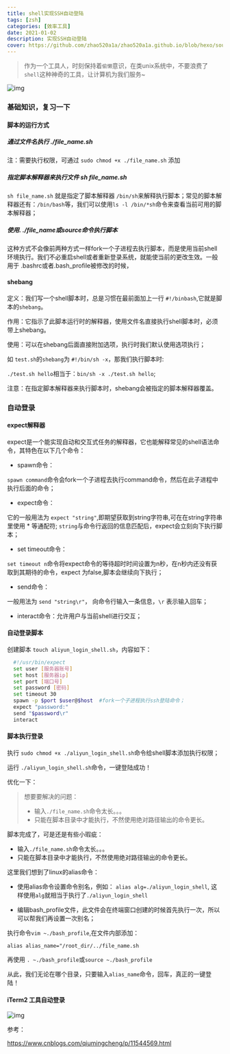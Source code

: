 ```yaml
---
title: shell实现SSH自动登陆
tags: [zsh]
categories: [效率工具]
date: 2021-01-02
description: 实现SSH自动登陆
cover: https://github.com/zhao520a1a/zhao520a1a.github.io/blob/hexo/source/cover/sshLogin.png?raw=true
---
```




> 作为一个工具人，时刻保持着`偷懒`意识，在类unix系统中，不要浪费了`shell`这种神奇的工具，让计算机为我们服务~

<img src="https://cdn.colorhub.me/xzDOaNr7Fxor-PyQZV6C1f2rIGocJ4nh--BrR6e-e20/auto/0/500/ce/0/bG9jYWw6Ly8vZjUv/NDkvZjhjZDJiZmVk/MTBiOTFlMjA1ZDli/NTU5NDQwOGQ4ZGRk/MWIzZjU0OS5qcGVn.jpg" alt="img" />



### 基础知识，复习一下

#### 脚本的运行方式

##### 通过文件名执行 ./file_name.sh

注：需要执行权限，可通过 `sudo chmod +x ./file_name.sh` 添加

##### 指定脚本解释器来执行文件 sh file_name.sh

`sh file_name.sh` 就是指定了脚本解释器 `/bin/sh`来解释执行脚本；常见的脚本解释器还有：`/bin/bash`等，我们可以使用`ls -l /bin/*sh`命令来查看当前可用的脚本解释器；

##### 使用. ./file_name或source命令执行脚本

这种方式不会像前两种方式一样fork一个子进程去执行脚本，而是使用当前shell环境执行。我们不必重启shell或者重新登录系统，就能使当前的更改生效。一般用于 .bashrc或者.bash_profile被修改的时候，



#### shebang

定义：我们写一个shell脚本时，总是习惯在最前面加上一行 `#!/binbash`,它就是脚本的`shebang`。

作用：它指示了此脚本运行时的解释器，使用文件名直接执行shell脚本时，必须带上shebang。

使用：可以在shebang后面直接附加选项，执行时我们默认使用选项执行；

如 `test.sh`的`shebang`为 `#!/bin/sh -x`，那我们执行脚本时:

`./test.sh hello`相当于：`bin/sh -x ./test.sh hello`;

注意：在指定脚本解释器来执行脚本时，shebang会被指定的脚本解释器覆盖。





### 自动登录

#### expect解释器

expect是一个能实现自动和交互式任务的解释器，它也能解释常见的shell语法命令，其特色在以下几个命令：

- spawn命令：

`spawn command`命令会fork一个子进程去执行command命令，然后在此子进程中执行后面的命令；

- expect命令：

 它的一般用法为 `expect "string"`,即期望获取到string字符串,可在在string字符串里使用 * 等通配符; `string`与命令行返回的信息匹配后，expect会立刻向下执行脚本；

- set timeout命令：

`set timeout n`命令将expect命令的等待超时时间设置为n秒，在n秒内还没有获取到其期待的命令，expect 为false,脚本会继续向下执行；

- send命令：

一般用法为 `send "string\r"`， 向命令行输入一条信息，`\r` 表示输入回车；

- interact命令：允许用户与当前shell进行交互；



#### 自动登录脚本

创建脚本 `touch aliyun_login_shell.sh`，内容如下：

```bash
  #!/usr/bin/expect
  set user [服务器账号] 
  set host [服务器ip]
  set port [端口号]
  set password [密码]
  set timeout 30
  spawn -p $port $user@$host  #fork一个子进程执行ssh登陆命令；
  expect "password:"
  send "$password\r"
  interact
```

#### 脚本执行登录

执行 `sudo chmod +x ./aliyun_login_shell.sh`命令给shell脚本添加执行权限；

运行 `./aliyun_login_shell.sh`命令，一键登陆成功！

 

优化一下：

>想要要解决的问题：
>
>- 输入`./file_name.sh`命令太长。。。
>- 只能在脚本目录中才能执行，不然使用绝对路径输出的命令更长。

脚本完成了，可是还是有些小瑕疵：

- 输入`./file_name.sh`命令太长。。。
- 只能在脚本目录中才能执行，不然使用绝对路径输出的命令更长。

这里我们想到了linux的alias命令：

- 使用alias命令设置命令别名，例如：  `alias alg=./aliyun_login_shell`, 这样使用`alg`就相当于执行了`./aliyun_login_shell`

- 编辑bash_profile文件，此文件会在终端窗口创建的时候首先执行一次，所以可以帮我们再设置一次别名；

执行命令`vim ~./bash_profile`,在文件内部添加：

```
alias alias_name="/root_dir/../file_name.sh
```

再使用 `. ~./bash_profile`或`source ~./bash_profile`  

从此，我们无论在哪个目录，只要输入`alias_name`命令，回车，真正的一键登陆！



#### iTerm2 工具自动登录
<img src="https://zhao520a1a.github.io/2020/07/26/shell%E5%AE%9E%E7%8E%B0SSH%E8%87%AA%E5%8A%A8%E7%99%BB%E9%99%86/image-20200726174911885.png" alt="img" />




参考：

https://www.cnblogs.com/qiumingcheng/p/11544569.html

 
